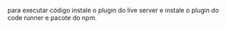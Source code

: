 para executar código instale o plugin do live server e instale o plugin do code runner e pacote do npm.
